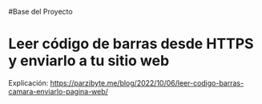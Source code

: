 #Base del Proyecto
# Leer código de barras desde HTTPS y enviarlo a tu sitio web
Explicación: https://parzibyte.me/blog/2022/10/06/leer-codigo-barras-camara-enviarlo-pagina-web/

